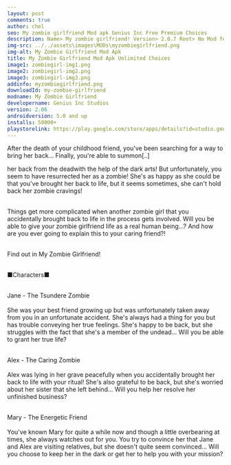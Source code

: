 ```yaml
---
layout: post
comments: true
author: chel
seo: My zombie girlfriend Mod apk Genius Inc Free Premium Choices 
description: Name> My zombie girlfriend! Version> 2.0.7 Root> No Mod features> Free Premium Choices Preview Tutorial Install> Install Steps> Download
img-src: ../../assets\images\MODs\myzombiegirlfriend.png
img-alt: My Zombie Girlfriend Mod Apk
title: My Zombie Girlfriend Mod Apk Unlimited Choices
image1: zombiegirl-img1.png
image2: zombiegirl-img2.png
image3: zombiegirl-img3.png
addinfo: myzombiegirlfriend.png
downloadId: my-zombie-girlfriend
modname: My Zombie Girlfriend
developername: Genius Inc Studios
version: 2.06
androidversion: 5.0 and up
installs: 50000+
playstorelink: https://play.google.com/store/apps/details?id=studio.genius.zombiebishoujyo
---
```

<p>After the death of your childhood friend, you've been searching for a way to bring her back... Finally, you're able to summon[..]

her back from the deadwith the help of the dark arts! But unfortunately, you seem to have resurrected her as a zombie! She's as happy as she could be that you've brought her back to life, but it seems sometimes, she can't hold back her zombie cravings!<br><br>

Things get more complicated when another zombie girl that you accidentally brought back to life in the process gets involved. Will you be able to give your zombie girlfriend life as a real human being...? And how are you ever going to explain this to your caring friend?!<br><br>

Find out in My Zombie Girlfriend!<br><br>

■Characters■<br><br>

Jane - The Tsundere Zombie<br><br>
She was your best friend growing up but was unfortunately taken away from you in an unfortunate accident. She's always had a thing for you but has trouble conveying her true feelings. She's happy to be back, but she struggles with the fact that she's a member of the undead... Will you be able to grant her true life?<br><br>

Alex - The Caring Zombie<br><br>
Alex was lying in her grave peacefully when you accidentally brought her back to life with your ritual! She's also grateful to be back, but she's worried about her sister that she left behind... Will you help her resolve her unfinished business?<br><br>

Mary - The Energetic Friend<br><br>
You've known Mary for quite a while now and though a little overbearing at times, she always watches out for you. You try to convince her that Jane and Alex are visiting relatives, but she doesn't quite seem convinced... Will you choose to keep her in the dark or get her to help you with your mission?
</p>